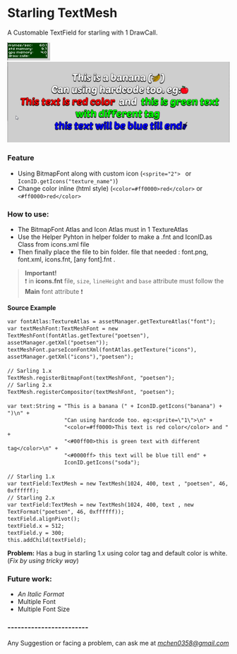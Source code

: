 # Starling TextMesh
A Customable TextField for starling with 1 DrawCall.

![Drawcall](image/drawcall.png) 
![Example](image/example.png)

### Feature
* Using BitmapFont along with custom icon (```<sprite="2"> ``` or ```IconID.getIcons("texture_name")```)
* Change color inline (html style) (```<color=#ff0000>red</color>``` or ``` <#ff0000>red</color> ```


### How to use:
* The BitmapFont Atlas and Icon Atlas must in 1 TextureAtlas
* Use the Helper Pyhton in helper folder to make a .fnt and IconID.as Class from icons.xml file
* Then finally place the file to bin folder. file that needed : font.png, font.xml, icons.fnt, [any font].fnt .

>**Important!**  
:exclamation: in **icons.fnt** file, ```size```, ```lineHeight``` and ```base``` attribute must follow the **Main** font attribute :exclamation:

**Source Example**

```as3
var fontAtlas:TextureAtlas = assetManager.getTextureAtlas("font");
var textMeshFont:TextMeshFont = new TextMeshFont(fontAtlas.getTexture("poetsen"), assetManager.getXml("poetsen"));
textMeshFont.parseIconFontXml(fontAtlas.getTexture("icons"), assetManager.getXml("icons"),"poetsen");

// Sarling 1.x
TextMesh.registerBitmapFont(textMeshFont, "poetsen");
// Sarling 2.x
TextMesh.registerCompositor(textMeshFont, "poetsen");
			
var text:String = "This is a banana (" + IconID.getIcons("banana") + ")\n" +
				  "Can using hardcode too. eg:<sprite=\"1\">\n" +
				  "<color=#ff0000>This text is red color</color> and " + 
                  "<#00ff00>this is green text with different tag</color>\n" +
				  "<#0000ff> this text will be blue till end" + 
                  IconID.getIcons("soda");

// Starling 1.x
var textField:TextMesh = new TextMesh(1024, 400, text , "poetsen", 46, 0xffffff);
// Starling 2.x
var textField:TextMesh = new TextMesh(1024, 400, text , new TextFormat("poetsen", 46, 0xffffff));
textField.alignPivot();
textField.x = 512;
textField.y = 300;
this.addChild(textField);
```

**Problem:** Has a bug in starling 1.x using color tag and default color is white. (*Fix by using tricky way*)

### Future work:
* *An Italic Format*
* Multiple Font
* Multiple Font Size


### ------------------------
Any Suggestion or facing a problem, can ask me at *[mchen0358@gmail.com]()*
